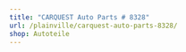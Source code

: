 ```yaml
---
title: "CARQUEST Auto Parts # 8328"
url: /plainville/carquest-auto-parts-8328/
shop: Autoteile
---
```

